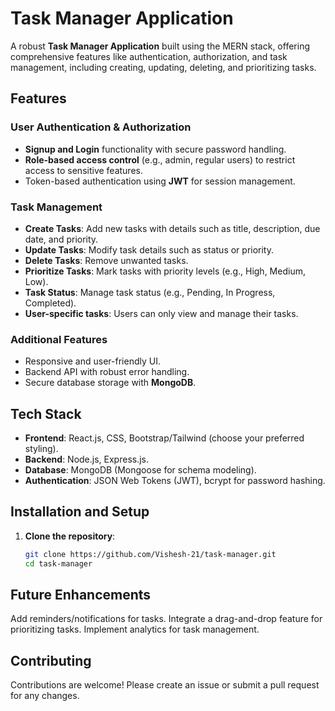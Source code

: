 # Task Manager Application

A robust **Task Manager Application** built using the MERN stack, offering comprehensive features like authentication, authorization, and task management, including creating, updating, deleting, and prioritizing tasks.

## Features

### User Authentication & Authorization
- **Signup and Login** functionality with secure password handling.
- **Role-based access control** (e.g., admin, regular users) to restrict access to sensitive features.
- Token-based authentication using **JWT** for session management.

### Task Management
- **Create Tasks**: Add new tasks with details such as title, description, due date, and priority.
- **Update Tasks**: Modify task details such as status or priority.
- **Delete Tasks**: Remove unwanted tasks.
- **Prioritize Tasks**: Mark tasks with priority levels (e.g., High, Medium, Low).
- **Task Status**: Manage task status (e.g., Pending, In Progress, Completed).
- **User-specific tasks**: Users can only view and manage their tasks.

### Additional Features
- Responsive and user-friendly UI.
- Backend API with robust error handling.
- Secure database storage with **MongoDB**.

## Tech Stack
- **Frontend**: React.js, CSS, Bootstrap/Tailwind (choose your preferred styling).
- **Backend**: Node.js, Express.js.
- **Database**: MongoDB (Mongoose for schema modeling).
- **Authentication**: JSON Web Tokens (JWT), bcrypt for password hashing.

## Installation and Setup

1. **Clone the repository**:
   ```bash
   git clone https://github.com/Vishesh-21/task-manager.git
   cd task-manager

## Future Enhancements
Add reminders/notifications for tasks.
Integrate a drag-and-drop feature for prioritizing tasks.
Implement analytics for task management.

## Contributing
Contributions are welcome! Please create an issue or submit a pull request for any changes.
